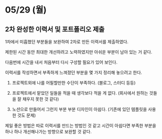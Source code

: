 # 05/29 (월)

## 2차 완성한 이력서 및 포트폴리오 제출
1차에서 미흡했던 부분들을 보완하여 2차로 만든 이력서를 제출하였다.

제한된 시간 동안 최대한 개선하려고 노력하였지만 아쉬운 부분이 남아 있는 거 같다.

다음번에 시간을 내서 처음부터 다시 구성할 필요가 있어 보인다.

이력서를 작성하면서 부족하게 느껴졌던 부분을 몇 가지 정리해 놓으려고 한다.

1. 프로젝트외에 나를 어필할만한 수단이 부족하다. (블로그, 스터디 등등)

2. 프로젝트에서 맡았던 일들을 적을 때 생각보다 적을 게 없다. (회사에서 원하는 것들을 잘 채우지 못한 것 같다)

3. 노션으로 만들어서 그런지 부분 부분 디자인이 아쉽다. (기존에 있던 템플릿을 사용한 것도 문제)

제일 좋은 방법은 따로 이력서를 만드는 방법인 것 같고 시간이 아쉽다면 부족한 부분을 하나 하나 개선해나가는 방향으로 보완할 것 같다.
